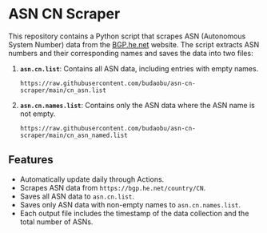 # ASN CN Scraper

This repository contains a Python script that scrapes ASN (Autonomous System Number) data from the [BGP.he.net](https://bgp.he.net/country/CN) website. The script extracts ASN numbers and their corresponding names and saves the data into two files:

1. **`asn.cn.list`**: Contains all ASN data, including entries with empty names.
    ```
    https://raw.githubusercontent.com/budaobu/asn-cn-scraper/main/cn_asn.list
    ```
2. **`asn.cn.names.list`**: Contains only the ASN data where the ASN name is not empty.
    ```
    https://raw.githubusercontent.com/budaobu/asn-cn-scraper/main/cn_asn_named.list
    ```

## Features

- Automatically update daily through Actions. 
- Scrapes ASN data from `https://bgp.he.net/country/CN`.
- Saves all ASN data to `asn.cn.list`.
- Saves only ASN data with non-empty names to `asn.cn.names.list`.
- Each output file includes the timestamp of the data collection and the total number of ASNs.

